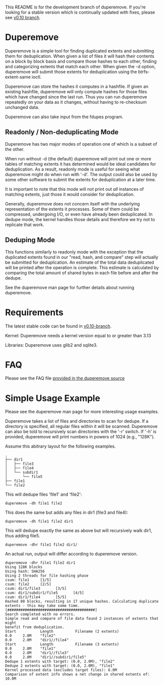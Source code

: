 This README is for the development branch of duperemove. If you're looking
for a stable version which is continually updated with fixes, please see
[v0.10 branch](https://github.com/markfasheh/duperemove/tree/v0.10-branch).

# Duperemove

Duperemove is a simple tool for finding duplicated extents and
submitting them for deduplication. When given a list of files it will
hash their contents on a block by block basis and compare those hashes
to each other, finding and categorizing extents that match each
other. When given the -d option, duperemove will submit those
extents for deduplication using the btrfs-extent-same ioctl.

Duperemove can store the hashes it computes in a hashfile. If
given an existing hashfile, duperemove will only compute hashes
for those files which have changed since the last run.  Thus you can run
duperemove repeatedly on your data as it changes, without having to
re-checksum unchanged data.

Duperemove can also take input from the fdupes program.


## Readonly / Non-deduplicating Mode

Duperemove has two major modes of operation one of which is a subset
of the other.

When run without -d (the default) duperemove will print out one or
more tables of matching extents it has determined would be ideal
candidates for deduplication. As a result, readonly mode is useful for
seeing what duperemove might do when run with '-d'. The output could
also be used by some other software to submit the extents for
deduplication at a later time.

It is important to note that this mode will not print out *all*
instances of matching extents, just those it would consider for
deduplication.

Generally, duperemove does not concern itself with the underlying
representation of the extents it processes. Some of them could be
compressed, undergoing I/O, or even have already been deduplicated. In
dedupe mode, the kernel handles those details and therefore we try not
to replicate that work.


## Deduping Mode

This functions similarly to readonly mode with the exception that the
duplicated extents found in our "read, hash, and compare" step will
actually be submitted for deduplication. An estimate of the total data
deduplicated will be printed after the operation is complete. This
estimate is calculated by comparing the total amount of shared bytes
in each file before and after the dedupe.


See the duperemove man page for further details about running duperemove.


# Requirements

The latest stable code can be found in [v0.10-branch](https://github.com/markfasheh/duperemove/tree/v0.10-branch).

Kernel: Duperemove needs a kernel version equal to or greater than 3.13

Libraries: Duperemove uses glib2 and sqlite3.


# FAQ

Please see the FAQ file [provided in the duperemove
source](https://github.com/markfasheh/duperemove/blob/master/FAQ.md)

# Simple Usage Example

Please see the duperemove man page for more interesting usage examples.

Duperemove takes a list of files and directories to scan for
dedupe. If a directory is specified, all regular files within it will
be scanned. Duperemove can also be told to recursively scan
directories with the '-r' switch. If '-h' is provided, duperemove will
print numbers in powers of 1024 (e.g., "128K").

Assume this abitrary layout for the following examples.

    .
    ├── dir1
    │   ├── file3
    │   ├── file4
    │   └── subdir1
    │       └── file5
    ├── file1
    └── file2

This will dedupe files 'file1' and 'file2':

    duperemove -dh file1 file2

This does the same but adds any files in dir1 (file3 and file4):

    duperemove -dh file1 file2 dir1

This will dedupe exactly the same as above but will recursively walk
dir1, thus adding file5.

    duperemove -dhr file1 file2 dir1/


An actual run, output will differ according to duperemove version.

    duperemove -dhr file1 file2 dir1
    Using 128K blocks
    Using hash: SHA256
    Using 2 threads for file hashing phase
    csum: file1     [1/5]
    csum: file2     [2/5]
    csum: dir1/file3       [3/5]
    csum: dir1/subdir1/file5       [4/5]
    csum: dir1/file4       [5/5]
    Hashed 80 blocks, resulting in 17 unique hashes. Calculating duplicate
    extents - this may take some time.
    [########################################]
    Search completed with no errors.
    Simple read and compare of file data found 2 instances of extents that might
    benefit from deduplication.
    Start           Length          Filename (2 extents)
    0.0     2.0M    "file2"
    0.0     2.0M    "dir1//file4"
    Start           Length          Filename (3 extents)
    0.0     2.0M    "file1"
    0.0     2.0M    "dir1//file3"
    0.0     2.0M    "dir1//subdir1/file5"
    Dedupe 1 extents with target: (0.0, 2.0M), "file2"
    Dedupe 2 extents with target: (0.0, 2.0M), "file1"
    Kernel processed data (excludes target files): 6.0M
    Comparison of extent info shows a net change in shared extents of: 10.0M
